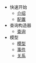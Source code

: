 - 快速开始
    - [介绍](zh/db/intro.md)
    - [配置](zh/db/config.md)
- 查询构造器
    - [查询](zh/db/select.md)
- 模型
    - [模型](zh/db/model.md)
    - [事件](zh/db/event.md)
    - [关系](zh/db/relation.md)